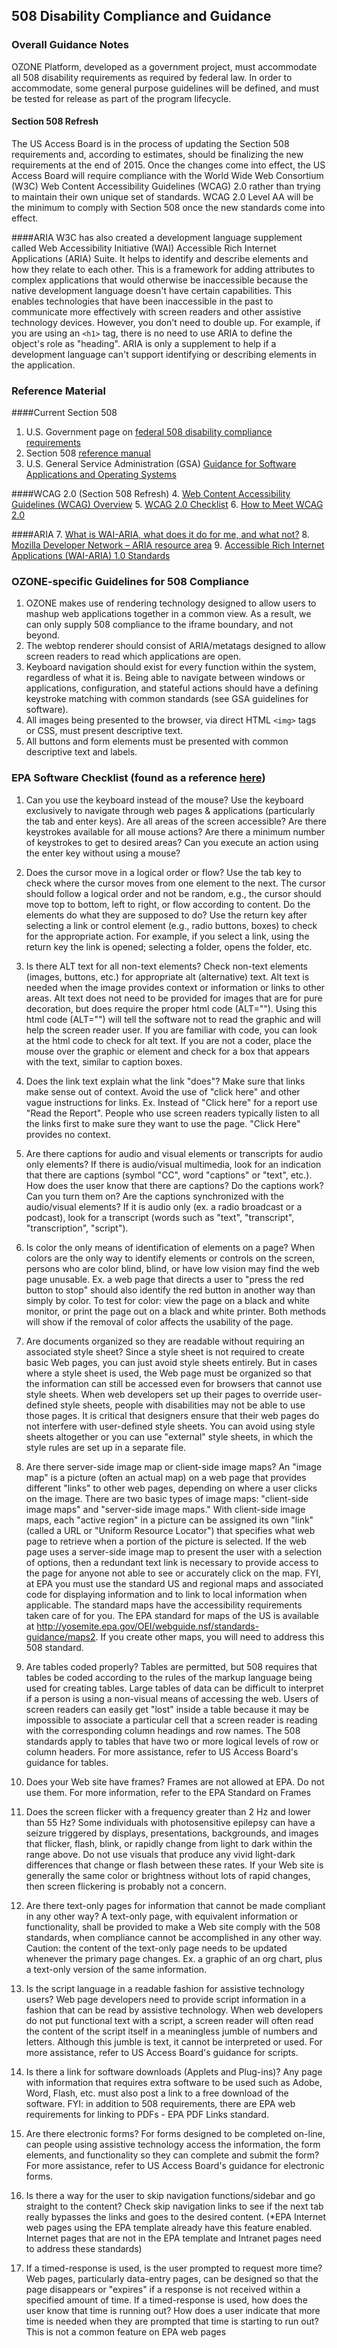 ## 508 Disability Compliance and Guidance

### Overall Guidance Notes
OZONE Platform, developed as a government project, must accommodate all 508 disability requirements as required by federal law. In order to accommodate, some general purpose guidelines will be defined, and must be tested for release as part of the program lifecycle.

#### Section 508 Refresh
The US Access Board is in the process of updating the Section 508 requirements and, according to estimates, should be finalizing the new requirements at the end of 2015. Once the changes come into effect, the US Access Board will require compliance with the World Wide Web Consortium (W3C) Web Content Accessibility Guidelines (WCAG) 2.0 rather than trying to maintain their own unique set of standards. WCAG 2.0 Level AA will be the minimum to comply with Section 508 once the new standards come into effect.

####ARIA 
W3C has also created a development language supplement called Web Accessibility Initiative (WAI) Accessible Rich Internet Applications (ARIA) Suite. It helps to identify and describe elements and how they relate to each other. This is a framework for adding attributes to complex applications that would otherwise be inaccessible because the native development language doesn't have certain capabilities. This enables technologies that have been inaccessible in the past to communicate more effectively with screen readers and other assistive technology devices. However, you don't need to double up. For example, if you are using an ```<h1>``` tag, there is no need to use ARIA to define the object's role as "heading". ARIA is only a supplement to help if a development language can't support identifying or describing elements in the application.

### Reference Material
####Current Section 508
1. U.S. Government page on [federal 508 disability compliance requirements](https://www.section508.gov/)
2. Section 508 [reference manual](https://www.section508.gov/archive-section508-reference)
3. U.S. General Service Administration (GSA) [Guidance for Software Applications and Operating Systems](http://www.gsa.gov/graphics/staffoffices/508softwareandos.doc)

####WCAG 2.0 (Section 508 Refresh)
4. [Web Content Accessibility Guidelines (WCAG) Overview](http://www.w3.org/WAI/intro/wcag "Web Content Accessibility Guidelines Overview")
5. [WCAG 2.0 Checklist](http://www.w3.org/TR/2006/WD-WCAG20-20060427/appendixB.html "WCAG 2.0 Checklist")
6. [How to Meet WCAG 2.0](http://www.w3.org/WAI/WCAG20/quickref/ "How to Meet WCAG 2.0")

####ARIA
7. [What is WAI-ARIA, what does it do for me, and what not?](http://www.marcozehe.de/2014/03/27/what-is-wai-aria-what-does-it-do-for-me-and-what-not/ "What is WAI-ARIA, what does it do for me, and what not?")
8. [Mozilla Developer Network – ARIA resource area](https://developer.mozilla.org/en-US/docs/Web/Accessibility/ARIA "Mozilla Developer Network – ARIA resource area")
9. [Accessible Rich Internet Applications (WAI-ARIA) 1.0 Standards](http://www.w3.org/WAI/PF/aria/ "	Accessible Rich Internet Applications 1.0")

### OZONE-specific Guidelines for 508 Compliance
1. OZONE makes use of rendering technology designed to allow users to mashup web applications together in a common view. As a result, we can only supply 508 compliance to the iframe boundary, and not beyond.
2. The webtop renderer should consist of ARIA/metatags designed to allow screen readers to read which applications are open.
3. Keyboard navigation should exist for every function within the system, regardless of what it is. Being able to navigate between windows or applications, configuration, and stateful actions should have a defining keystroke matching with common standards (see GSA guidelines for software).
4. All images being presented to the browser, via direct HTML ```<img>``` tags or CSS, must present descriptive text.
5. All buttons and form elements must be presented with common descriptive text and labels.

### EPA Software Checklist (found as a reference [here](http://www.epa.gov/inter508/toolkit/508_compliance_toolkit_web_apps.htm))

1. Can you use the keyboard instead of the mouse? Use the keyboard exclusively to navigate through web pages & applications (particularly the tab and enter keys). Are all areas of the screen accessible? Are there keystrokes available for all mouse actions? Are there a minimum number of keystrokes to get to desired areas? Can you execute an action using the enter key without using a mouse?

2. Does the cursor move in a logical order or flow? Use the tab key to check where the cursor moves from one element to the next. The cursor should follow a logical order and not be random, e.g., the cursor should move top to bottom, left to right, or flow according to content.
Do the elements do what they are supposed to do? Use the return key after selecting a link or control element (e.g., radio buttons, boxes) to check for the appropriate action. For example, if you select a link, using the return key the link is opened; selecting a folder, opens the folder, etc.

3. Is there ALT text for all non-text elements? Check non-text elements (images, buttons, etc.) for appropriate alt (alternative) text. Alt text is needed when the image provides context or information or links to other areas. Alt text does not need to be provided for images that are for pure decoration, but does require the proper html code (ALT=""). Using this html code (ALT="") will tell the software not to read the graphic and will help the screen reader user. If you are familiar with code, you can look at the html code to check for alt text. If you are not a coder, place the mouse over the graphic or element and check for a box that appears with the text, similar to caption boxes.

4. Does the link text explain what the link "does"? Make sure that links make sense out of context. Avoid the use of "click here" and other vague instructions for links. Ex. Instead of "Click here" for a report use "Read the Report". People who use screen readers typically listen to all the links first to make sure they want to use the page. "Click Here" provides no context.

5. Are there captions for audio and visual elements or transcripts for audio only elements? If there is audio/visual multimedia, look for an indication that there are captions (symbol "CC", word "captions" or "text", etc.). How does the user know that there are captions? Do the captions work? Can you turn them on? Are the captions synchronized with the audio/visual elements? If it is audio only (ex. a radio broadcast or a podcast), look for a transcript (words such as "text", "transcript", "transcription", "script").

6. Is color the only means of identification of elements on a page? When colors are the only way to identify elements or controls on the screen, persons who are color blind, blind, or have low vision may find the web page unusable. Ex. a web page that directs a user to "press the red button to stop" should also identify the red button in another way than simply by color. To test for color: view the page on a black and white monitor, or print the page out on a black and white printer. Both methods will show if the removal of color affects the usability of the page.

7. Are documents organized so they are readable without requiring an associated style sheet? Since a style sheet is not required to create basic Web pages, you can just avoid style sheets entirely. But in cases where a style sheet is used, the Web page must be organized so that the information can still be accessed even for browsers that cannot use style sheets. When web developers set up their pages to override user-defined style sheets, people with disabilities may not be able to use those pages. It is critical that designers ensure that their web pages do not interfere with user-defined style sheets. You can avoid using style sheets altogether or you can use "external" style sheets, in which the style rules are set up in a separate file.

8. Are there server-side image map or client-side image maps? An "image map" is a picture (often an actual map) on a web page that provides different "links" to other web pages, depending on where a user clicks on the image. There are two basic types of image maps: "client-side image maps" and "server-side image maps." With client-side image maps, each "active region" in a picture can be assigned its own "link" (called a URL or "Uniform Resource Locator") that specifies what web page to retrieve when a portion of the picture is selected. If the web page uses a server-side image map to present the user with a selection of options, then a redundant text link is necessary to provide access to the page for anyone not able to see or accurately click on the map. FYI, at EPA you must use the standard US and regional maps and associated code for displaying information and to link to local information when applicable. The standard maps have the accessibility requirements taken care of for you. The EPA standard for maps of the US is available at http://yosemite.epa.gov/OEI/webguide.nsf/standards-guidance/maps2. If you create other maps, you will need to address this 508 standard.

9. Are tables coded properly? Tables are permitted, but 508 requires that tables be coded according to the rules of the markup language being used for creating tables. Large tables of data can be difficult to interpret if a person is using a non-visual means of accessing the web. Users of screen readers can easily get "lost" inside a table because it may be impossible to associate a particular cell that a screen reader is reading with the corresponding column headings and row names. The 508 standards apply to tables that have two or more logical levels of row or column headers. For more assistance, refer to US Access Board's guidance for tables.

10. Does your Web site have frames? Frames are not allowed at EPA. Do not use them. For more information, refer to the EPA Standard on Frames

11. Does the screen flicker with a frequency greater than 2 Hz and lower than 55 Hz? Some individuals with photosensitive epilepsy can have a seizure triggered by displays, presentations, backgrounds, and images that flicker, flash, blink, or rapidly change from light to dark within the range above. Do not use visuals that produce any vivid light-dark differences that change or flash between these rates. If your Web site is generally the same color or brightness without lots of rapid changes, then screen flickering is probably not a concern.

12. Are there text-only pages for information that cannot be made compliant in any other way? A text-only page, with equivalent information or functionality, shall be provided to make a Web site comply with the 508 standards, when compliance cannot be accomplished in any other way. Caution: the content of the text-only page needs to be updated whenever the primary page changes. Ex. a graphic of an org chart, plus a text-only version of the same information.

13. Is the script language in a readable fashion for assistive technology users? Web page developers need to provide script information in a fashion that can be read by assistive technology. When web developers do not put functional text with a script, a screen reader will often read the content of the script itself in a meaningless jumble of numbers and letters. Although this jumble is text, it cannot be interpreted or used. For more assistance, refer to US Access Board's guidance for scripts.

14. Is there a link for software downloads (Applets and Plug-ins)? Any page with information that requires extra software to be used such as Adobe, Word, Flash, etc. must also post a link to a free download of the software. FYI: in addition to 508 requirements, there are EPA web requirements for linking to PDFs - EPA PDF Links standard.

15. Are there electronic forms? For forms designed to be completed on-line, can people using assistive technology access the information, the form elements, and functionality so they can complete and submit the form? For more assistance, refer to US Access Board's guidance for electronic forms.

16. Is there a way for the user to skip navigation functions/sidebar and go straight to the content? Check skip navigation links to see if the next tab really bypasses the links and goes to the desired content. (*EPA Internet web pages using the EPA template already have this feature enabled. Internet pages that are not in the EPA template and Intranet pages need to address these standards)

17. If a timed-response is used, is the user prompted to request more time? Web pages, particularly data-entry pages, can be designed so that the page disappears or "expires" if a response is not received within a specified amount of time. If a timed-response is used, how does the user know that time is running out? How does a user indicate that more time is needed when they are prompted that time is starting to run out? This is not a common feature on EPA web pages
